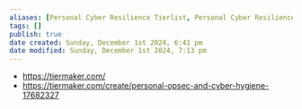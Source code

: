 ```yaml
---
aliases: [Personal Cyber Resilience Tierlist, Personal Cyber Resilience Tool Tierlist]
tags: []
publish: true
date created: Sunday, December 1st 2024, 6:41 pm
date modified: Sunday, December 1st 2024, 7:13 pm
---
```


- https://tiermaker.com/
- https://tiermaker.com/create/personal-opsec-and-cyber-hygiene-17682327

